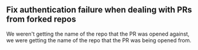 ## Fix authentication failure when dealing with PRs from forked repos

We weren't getting the name of the repo that the PR was opened against, we were getting the name of the repo that the PR was being opened from.
